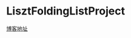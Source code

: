 # LisztFoldingListProject
[博客地址](http://www.lisztcoder.com/2018/02/01/ios-uitableview%E6%8A%98%E5%8F%A0%E5%88%97%E8%A1%A8/)
